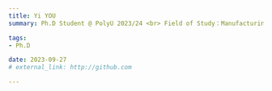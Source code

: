 ```yaml
---
title: Yi YOU  
summary: Ph.D Student @ PolyU 2023/24 <br> Field of Study：Manufacturing Planning, Scheduling and Execution <br> B.E. (Central South University)，M.Sc. (The University of Hong Kong)

tags:
- Ph.D

date: 2023-09-27
# external_link: http://github.com

---
```

